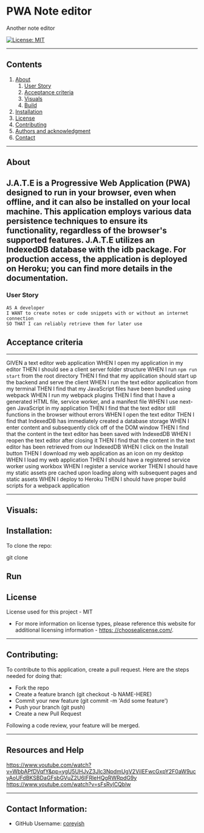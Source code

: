 # PWA Note editor

Another note editor

  [![License: MIT](https://img.shields.io/badge/License-MIT-yellow.svg)](https://opensource.org/licenses/MIT)

  
---
## Contents

  1. [About](#about)
      1. [User Story](#user%20story)
      2. [Acceptance criteria](#acceptance%20criteria)
      3. [Visuals](#visuals)
      4. [Build](#build)
  2. [Installation](#installation)
  3. [License](#license)
  4. [Contributing](#contributing)
  5. [Authors and acknowledgment](#authors%20and%20acknowledgment)
  6. [Contact](#contact)

---
## About

J.A.T.E is a Progressive Web Application (PWA) designed to run in your browser, even when offline, and it can also be installed on your local machine. This application employs various data persistence techniques to ensure its functionality, regardless of the browser's supported features. J.A.T.E utilizes an IndexedDB database with the idb package. For production access, the application is deployed on Heroku; you can find more details in the documentation.
---

  ### User Story
  
  
```
AS A developer
I WANT to create notes or code snippets with or without an internet connection
SO THAT I can reliably retrieve them for later use
```
## Acceptance criteria 
---
GIVEN a text editor web application
WHEN I open my application in my editor
THEN I should see a client server folder structure
WHEN I run `npm run start` from the root directory
THEN I find that my application should start up the backend and serve the client
WHEN I run the text editor application from my terminal
THEN I find that my JavaScript files have been bundled using webpack
WHEN I run my webpack plugins
THEN I find that I have a generated HTML file, service worker, and a manifest file
WHEN I use next-gen JavaScript in my application
THEN I find that the text editor still functions in the browser without errors
WHEN I open the text editor
THEN I find that IndexedDB has immediately created a database storage
WHEN I enter content and subsequently click off of the DOM window
THEN I find that the content in the text editor has been saved with IndexedDB
WHEN I reopen the text editor after closing it
THEN I find that the content in the text editor has been retrieved from our IndexedDB
WHEN I click on the Install button
THEN I download my web application as an icon on my desktop
WHEN I load my web application
THEN I should have a registered service worker using workbox
WHEN I register a service worker
THEN I should have my static assets pre cached upon loading along with subsequent pages and static assets
WHEN I deploy to Heroku
THEN I should have proper build scripts for a webpack application

  
---
## Visuals:



## Installation:
  

To clone the repo:
  
  git clone 
  
  Run 
---

## License
  License used for this project - MIT
  * For more information on license types, please reference this website
  for additional licensing information - [https: //choosealicense.com/](https://choosealicense.com/).

---

## Contributing:
  
  To contribute to this application, create a pull request.
  Here are the steps needed for doing that:
  - Fork the repo
  - Create a feature branch (git checkout -b NAME-HERE)
  - Commit your new feature (git commit -m 'Add some feature')
  - Push your branch (git push)
  - Create a new Pull Request

  Following a code review, your feature will be merged.


---

  ## Resources and Help
  https://www.youtube.com/watch?v=WbbAPfDVqfY&pp=ygU5UHJvZ3Jlc3NpdmUgV2ViIEFwcGxpY2F0aW9ucyAoUFdBKSBDaGFsbGVuZ2U6IFRleHQgRWRpdG9y
  https://www.youtube.com/watch?v=sFsRylCQblw

---

  ## Contact Information:
  * GitHub Username: [coreyish](https://github.com/coreyish)

  